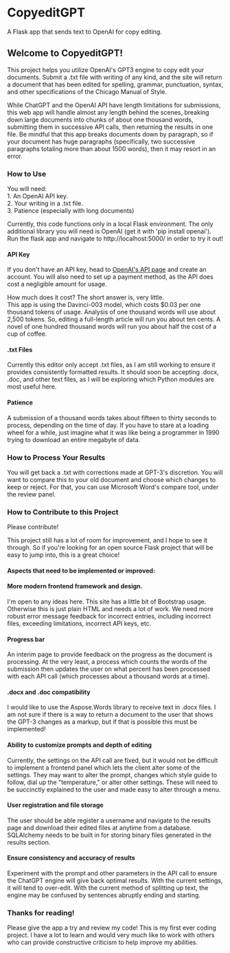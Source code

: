 # CopyeditGPT
A Flask app that sends text to OpenAI for copy editing. 

<h2>Welcome to CopyeditGPT!</h2>
This project helps you utilize OpenAI's GPT3 engine to copy edit your documents. Submit a .txt file with writing of any kind, and the site will return a document that has been edited for spelling, grammar, punctuation, syntax, and other specifications of the Chicago Manual of Style. 

While ChatGPT and the OpenAI API have length limitations for submissions, this web app will handle almost any length behind the scenes, breaking down large documents into chunks of about one thousand words, submitting them in successive API calls, then returning the results in one file. Be mindful that this app breaks documents down by paragraph, so if your document has huge paragraphs (specifically, two successive paragraphs totaling more than about 1500 words), then it may resort in an error. 

<h3>How to Use</h3>
You will need:<br>
1. An OpenAI API key.<br>
2. Your writing in a .txt file.<br>
3. Patience (especially with long documents)<br>

Currently, this code functions only in a local Flask environment. The only additional library you will need is OpenAI (get it with 'pip install openai'). Run the flask app and navigate to http://localhost:5000/ in order to try it out!

<h4>API Key</h4>

If you don't have an API key, head to <a href="https://platform.openai.com/account/api-keys/" target="_blank">OpenAI's API page</a> and create an account. You will also need to set up a payment method, as the API does cost a negligible amount for usage.

How much does it cost? The short answer is, very little.<br>
This app is using the Davinci-003 model, which costs $0.03 per one thousand tokens of usage. Analysis of one thousand words will use about 2,500 tokens. So, editing a full-length article will run you about ten cents. A novel of one hundred thousand words will run you about half the cost of a cup of coffee.

<h4>.txt Files</h4>
Currently this editor only accept .txt files, as I am still working to ensure it provides consistently formatted results. It should soon be accepting .docx, .doc, and other text files, as I will be exploring which Python modules are most useful here.

<h4>Patience</h4>
A submission of a thousand words takes about fifteen to thirty seconds to process, depending on the time of day. If you have to stare at a loading wheel for a while, just imagine what it was like being a programmer in 1990 trying to download an entire megabyte of data.

<h3>How to Process Your Results</h3>
You will get back a .txt with corrections made at GPT-3's discretion. You will want to compare this to your old document and choose which changes to keep or reject. For that, you can use Microsoft Word's compare tool, under the review panel.

<h3>How to Contribute to this Project</h3>
Please contribute!

This project still has a lot of room for improvement, and I hope to see it through. So if you're looking for an open source Flask project that will be easy to jump into, this is a great choice! 

<h4>Aspects that need to be implemented or improved:</h4>
<h4>More modern frontend framework and design.</h4> 
I'm open to any ideas here. This site has a little bit of Bootstrap usage. Otherwise this is just plain HTML and needs a lot of work. We need more robust error message feedback for incorrect entries, including incorrect files, exceeding limitations, incorrect API keys, etc.
<h4>Progress bar</h4>
An interim page to provide feedback on the progress as the document is processing. At the very least, a process which counts the words of the submission then updates the user on what percent has been processed with each API call (which processes about a thousand words at a time).
<h4>.docx and .doc compatibility</h4>
I would like to use the Aspose.Words library to receive text in .docx files. I am not sure if there is a way to return a document to the user that shows the GPT-3 changes as a markup, but if that is possible this must be implemented!
<h4>Ability to customize prompts and depth of editing</h4>
Currently, the settings on the API call are fixed, but it would not be difficult to implement a frontend panel which lets the client alter some of the settings. They may want to alter the prompt, changes which style guide to follow, dial up the "temperature," or alter other settings. These will need to be succinctly explained to the user and made easy to alter through a menu.
<h4>User registration and file storage</h4>
The user should be able register a username and navigate to the results page and download their edited files at anytime from a database. SQLAlchemy needs to be built in for storing binary files generated in the results section. 
<h4>Ensure consistency and accuracy of results</h4>
Experiment with the prompt and other parameters in the API call to ensure the ChatGPT engine will give back optimal results. With the current settings, it will tend to over-edit. With the current method of splitting up text, the engine may be confused by sentences abruptly ending and starting.
<h3>Thanks for reading!</h3>
Please give the app a try and review my code! This is my first ever coding project. I have a lot to learn and would very much like to work with others who can provide constructive criticism to help improve my abilities.<br>

